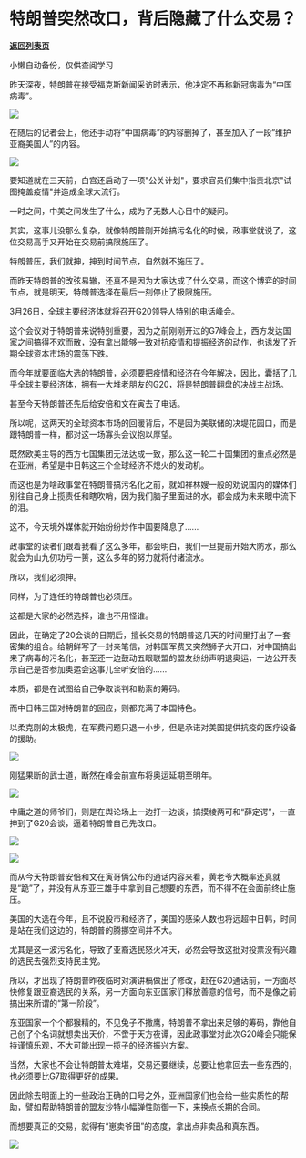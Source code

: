# 特朗普突然改口，背后隐藏了什么交易？

[**返回列表页**](/gzh/政事堂2019)

小懒自动备份，仅供查阅学习

昨天深夜，特朗普在接受福克斯新闻采访时表示，他决定不再称新冠病毒为“中国病毒”。  

  

![](https://mmbiz.qpic.cn/mmbiz_jpg/rxhS23yu8cN2FEqowbENzg8ZeEhTUVv3I3hL0AgsHdDrrO776lTmHSNMya2pM0ia2l4Qa3NcJoOMNU1ToDPfCWg/640?wx_fmt=jpeg)

  

在随后的记者会上，他还手动将“中国病毒”的内容删掉了，甚至加入了一段“维护亚裔美国人”的内容。

  

![](https://mmbiz.qpic.cn/mmbiz_jpg/rxhS23yu8cN2FEqowbENzg8ZeEhTUVv3T75JGThicFTGsG5FOIacyZzgSJ0JUA06GYZoh3uxgq4beEc8TgQzpCw/640?wx_fmt=jpeg)

  

要知道就在三天前，白宫还启动了一项"公关计划"，要求官员们集中指责北京"试图掩盖疫情"并造成全球大流行。

  

一时之间，中美之间发生了什么，成为了无数人心目中的疑问。  

  

其实，这事儿没那么复杂，就像特朗普刚开始搞污名化的时候，政事堂就说了，这位交易高手又开始在交易前搞限施压了。

  

特朗普压，我们就抻，抻到时间节点，自然就不施压了。  

  

而昨天特朗普的改弦易辙，还真不是因为大家达成了什么交易，而这个博弈的时间节点，就是明天，特朗普选择在最后一刻停止了极限施压。

  

3月26日，全球主要经济体就将召开G20领导人特别的电话峰会。

  

这个会议对于特朗普来说特别重要，因为之前刚刚开过的G7峰会上，西方发达国家之间搞得不欢而散，没有拿出能够一致对抗疫情和提振经济的动作，也诱发了近期全球资本市场的震荡下跌。

  

而今年就要面临大选的特朗普，必须要把疫情和经济在今年解决，因此，囊括了几乎全球主要经济体，拥有一大堆老朋友的G20，将是特朗普翻盘的决战主战场。  

  

甚至今天特朗普还先后给安倍和文在寅去了电话。  

  

所以呢，这两天的全球资本市场的回暖背后，不是因为美联储的决堤花园口，而是跟特朗普一样，都对这一场寡头会议抱以厚望。  

  

既然欧美主导的西方七国集团无法达成一致，那么这一轮二十国集团的重点必然是在亚洲，希望是中日韩这三个全球经济不熄火的发动机。

  

而这也是为啥政事堂在特朗普搞污名化之前，就如祥林嫂一般的劝说国内的媒体们别往自己身上揽责任和瞎吹哨，因为我们脑子里面进的水，都会成为未来眼中流下的泪。

  

这不，今天境外媒体就开始纷纷炒作中国要降息了......

  

政事堂的读者们跟着我看了这么多年，都会明白，我们一旦提前开始大防水，那么就会为山九仞功亏一篑，这么多年的努力就将付诸流水。  

  

所以，我们必须抻。  

  

同样，为了连任的特朗普也必须压。

  

这都是大家的必然选择，谁也不用怪谁。

  

因此，在确定了20会谈的日期后，擅长交易的特朗普这几天的时间里打出了一套密集的组合。给朝鲜写了一封亲笔信，对韩国军费又突然狮子大开口，对中国搞出来了病毒的污名化，甚至还一边鼓动五眼联盟的盟友纷纷声明退奥运，一边公开表示自己是否参加奥运会这事儿全听安倍的......

  

本质，都是在试图给自己争取谈判和勒索的筹码。

  

而中日韩三国对特朗普的回应，则都充满了本国特色。

  

以柔克刚的太极虎，在军费问题只退一小步，但是承诺对美国提供抗疫的医疗设备的援助。

  

![](https://mmbiz.qpic.cn/mmbiz_jpg/rxhS23yu8cN2FEqowbENzg8ZeEhTUVv3of5ZQiaLbpeThAgSbCOf6Ac2pYkRybNBT2wnw1cajoSZ9kibra07kJFQ/640?wx_fmt=jpeg)

  

刚猛果断的武士道，断然在峰会前宣布将奥运延期至明年。

  

![](https://mmbiz.qpic.cn/mmbiz_jpg/rxhS23yu8cN2FEqowbENzg8ZeEhTUVv332AOicNnR09O8CeibsqoHHXUufPwzrH5yFTgXK844efXcWv3gVrTVyeg/640?wx_fmt=jpeg)

  

中庸之道的师爷们，则是在舆论场上一边打一边谈，搞摸棱两可和“薛定谔”，一直抻到了G20会谈，逼着特朗普自己先改口。

  

![](https://mmbiz.qpic.cn/mmbiz_png/rxhS23yu8cN2FEqowbENzg8ZeEhTUVv3MBKhibrce21ofzTAZH7jRHWpJp9rdAJxh9vC14uXrZFudgIy9Vt5niaQ/640?wx_fmt=png)

![](https://mmbiz.qpic.cn/mmbiz_png/rxhS23yu8cN2FEqowbENzg8ZeEhTUVv3bdI7r3dSsWsjnNyibgJowADyEt1ossBrexo5OcBclKRVFTTITt0Qs1Q/640?wx_fmt=png)

  

而从今天特朗普安倍和文在寅哥俩公布的通话内容来看，黄老爷大概率还真就是“跪”了，并没有从东亚三雄手中拿到自己想要的东西，而不得不在会面前终止施压。

  

美国的大选在今年，且不说股市和经济了，美国的感染人数也将远超中日韩，时间是站在我们这边的，特朗普的腾挪空间并不大。

  

尤其是这一波污名化，导致了亚裔选民怒火冲天，必然会导致这批对投票没有兴趣的选民去强烈支持民主党。

  

所以，才出现了特朗普昨夜临时对演讲稿做出了修改，赶在G20通话前，一方面尽快修复跟亚裔选民的关系，另一方面向东亚国家们释放善意的信号，而不是像之前搞出来所谓的“第一阶段”。  

  

东亚国家一个个都猴精的，不见兔子不撒鹰，特朗普不拿出来足够的筹码，靠他自己创了个名词就想卖出天价，不啻于天方夜谭，因此政事堂对此次G20峰会只能保持谨慎乐观，不大可能出现一揽子的经济振兴方案。

  

当然，大家也不会让特朗普太难堪，交易还要继续，总要让他拿回去一些东西的，也必须要比G7取得更好的成果。

  

因此除去明面上的一些政治正确的口号之外，亚洲国家们也会给一些实质性的帮助，譬如帮助特朗普的盟友沙特小幅弹性防御一下，来换点长期的合同。

  

而想要真正的交易，就得有“崽卖爷田”的态度，拿出点非卖品和真东西。  

  

![](https://mmbiz.qpic.cn/mmbiz_jpg/rxhS23yu8cPp0iaKAfe0ZsWfgGcY72o9Nror8TicrtnlDsqzY7y4Kum4fM3X0FMEGlbvm9HvZUiaETSnLt4DHNLbQ/640?wx_fmt=jpeg)

